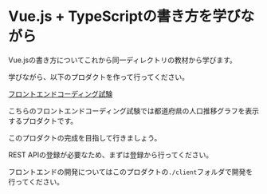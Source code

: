 # Vue.js + TypeScriptの書き方を学びながら

Vue.jsの書き方についてこれから同一ディレクトリの教材から学びます。

学びながら、以下のプロダクトを作って行ってください。

[フロントエンドコーディング試験](https://notion.yumemi.co.jp/%E6%8E%A1%E7%94%A8%E9%96%A2%E9%80%A3%E8%B3%87%E6%96%99%E5%85%AC%E9%96%8B/%E3%83%95%E3%83%AD%E3%83%B3%E3%83%88%E3%82%A8%E3%83%B3%E3%83%89%E3%82%B3%E3%83%BC%E3%83%87%E3%82%A3%E3%83%B3%E3%82%B0%E8%A9%A6%E9%A8%93)

こちらのフロントエンドコーディング試験では都道府県の人口推移グラフを表示するプロダクトです。

このプロダクトの完成を目指して行きましょう。

REST APIの登録が必要なため、まずは登録から行ってください。

フロントエンドの開発についてはこのプロダクトの`./client`フォルダで開発を行ってください。

